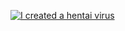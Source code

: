 [![I created a hentai virus](https://i.ytimg.com/an_webp/6dzh44sxJBk/mqdefault_6s.webp?du=3000&sqp=CIzTg8UG&rs=AOn4CLBJiiEmkkHhFbU_SK89Qh9bNANP7w)](https://www.youtube.com/watch?v=ixkpNBcYaNc)
